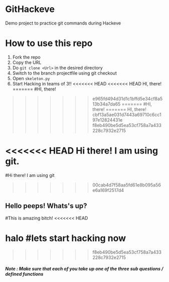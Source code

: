 # GitHackeve
Demo project to practice git commands during Hackeve

# How to use this repo
1. Fork the repo
2. Copy the URL 
2. Do ```git clone <Url>``` in the desired directory
3. Switch to the branch projectfile using git checkout <branch name>
4. Open ```skeleton.py```
5. Start Hacking in teams of 3!!
<<<<<<< HEAD
<<<<<<< HEAD
HI, there!
=======
#HI, there!
>>>>>>> e965fd494d31d1c1bffd5e34cf8a513b34a7da65
=======
#HI, there!
=======
HI, there!
>>>>>>> cbf13a5ae031d7443a69710c6cc197e12824431e
>>>>>>> f8eb490be5d5ea53cf758a7a433228c7932e2715

<<<<<<< HEAD
Hi there! I am using git.
=======
#Hi there! I am using git
>>>>>>> 00cab4d7f58aa5fd61e8b095a56e6a169f2517d4

## Hello peeps! Whats's up?
#This is amazing bitch!
<<<<<<< HEAD


halo
#lets start hacking now
=======
>>>>>>> f8eb490be5d5ea53cf758a7a433228c7932e2715
#####  Note : Make sure that each of you take up one of the three sub questions / defined functions
